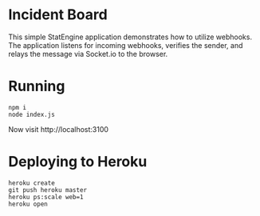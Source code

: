 # Incident Board

This simple StatEngine application demonstrates how to utilize webhooks.
The application listens for incoming webhooks, verifies the sender, and relays the message via Socket.io to the browser.

# Running
```
npm i
node index.js
```

Now visit http://localhost:3100


# Deploying to Heroku
```
heroku create
git push heroku master
heroku ps:scale web=1
heroku open
```